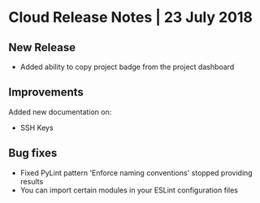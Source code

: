 # Cloud Release Notes | 23 July 2018

## New Release

-   Added ability to copy project badge
    from the project dashboard

## Improvements

Added new documentation on:

-   SSH Keys

## Bug fixes

-   Fixed PyLint pattern 'Enforce naming
    conventions' stopped providing results
-   You can import certain
    modules in your ESLint configuration files
